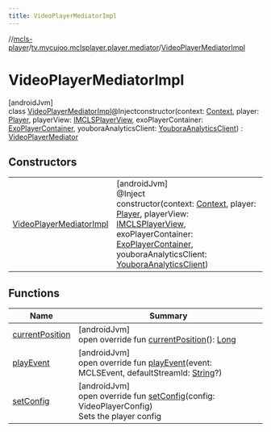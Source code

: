 ```yaml
---
title: VideoPlayerMediatorImpl
---
```

//[mcls-player](../../../index.html)/[tv.mycujoo.mclsplayer.player.mediator](../index.html)/[VideoPlayerMediatorImpl](index.html)



# VideoPlayerMediatorImpl



[androidJvm]\
class [VideoPlayerMediatorImpl](index.html)@Injectconstructor(context: [Context](https://developer.android.com/reference/kotlin/android/content/Context.html), player: [Player](../../tv.mycujoo.mclsplayer.player.player/-player/index.html), playerView: [IMCLSPlayerView](../../tv.mycujoo.mclsplayer.player.widget/-i-m-c-l-s-player-view/index.html), exoPlayerContainer: [ExoPlayerContainer](../../tv.mycujoo.mclsplayer.player.utils/-exo-player-container/index.html), youboraAnalyticsClient: [YouboraAnalyticsClient](../../tv.mycujoo.mclsplayer.player.analytics/-youbora-analytics-client/index.html)) : [VideoPlayerMediator](../-video-player-mediator/index.html)



## Constructors


| | |
|---|---|
| [VideoPlayerMediatorImpl](-video-player-mediator-impl.html) | [androidJvm]<br>@Inject<br>constructor(context: [Context](https://developer.android.com/reference/kotlin/android/content/Context.html), player: [Player](../../tv.mycujoo.mclsplayer.player.player/-player/index.html), playerView: [IMCLSPlayerView](../../tv.mycujoo.mclsplayer.player.widget/-i-m-c-l-s-player-view/index.html), exoPlayerContainer: [ExoPlayerContainer](../../tv.mycujoo.mclsplayer.player.utils/-exo-player-container/index.html), youboraAnalyticsClient: [YouboraAnalyticsClient](../../tv.mycujoo.mclsplayer.player.analytics/-youbora-analytics-client/index.html)) |


## Functions


| Name | Summary |
|---|---|
| [currentPosition](current-position.html) | [androidJvm]<br>open override fun [currentPosition](current-position.html)(): [Long](https://kotlinlang.org/api/latest/jvm/stdlib/kotlin/-long/index.html) |
| [playEvent](play-event.html) | [androidJvm]<br>open override fun [playEvent](play-event.html)(event: MCLSEvent, defaultStreamId: [String](https://kotlinlang.org/api/latest/jvm/stdlib/kotlin/-string/index.html)?) |
| [setConfig](set-config.html) | [androidJvm]<br>open override fun [setConfig](set-config.html)(config: VideoPlayerConfig)<br>Sets the player config |

